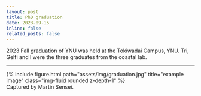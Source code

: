 ```yaml
---
layout: post
title: PhD graduation
date: 2023-09-15
inline: false
related_posts: false
---
```


2023 Fall graduation of YNU was held at the Tokiwadai Campus, YNU. Tri, Gelfi and I were the three graduates from the coastal lab.

***
<div class="row">
    <div class="col-sm mt-3 mt-md-0">
        {% include figure.html path="assets/img/graduation.jpg" title="example image" class="img-fluid rounded z-depth-1" %}
    </div>
</div>
<div class="caption">
    Captured by Martin Sensei.

